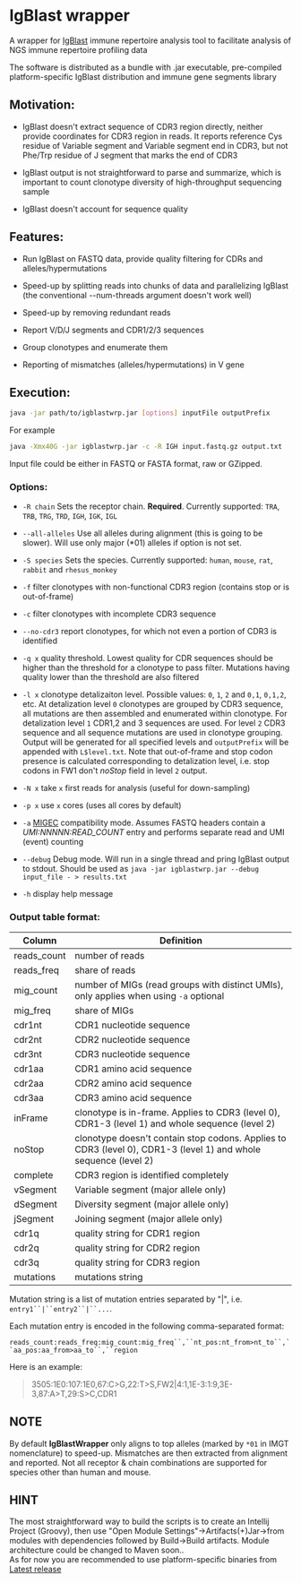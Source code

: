#  IgBlast wrapper  

A wrapper for [IgBlast](http://www.ncbi.nlm.nih.gov/igblast/igblast.cgi) immune repertoire analysis tool to facilitate analysis of NGS immune repertoire profiling data

The software is distributed as a bundle with .jar executable, pre-compiled platform-specific IgBlast distribution and immune gene segments library


## Motivation:

- IgBlast doesn't extract sequence of CDR3 region directly, neither provide coordinates for CDR3 region in reads. It reports reference Cys residue of Variable segment and Variable segment end in CDR3, but not Phe/Trp residue of J segment that marks the end of CDR3

- IgBlast output is not straightforward to parse and summarize, which is important to count clonotype diversity of high-throughput sequencing sample

- IgBlast doesn't account for sequence quality


## Features:

- Run IgBlast on FASTQ data, provide quality filtering for CDRs and alleles/hypermutations

- Speed-up by splitting reads into chunks of data and parallelizing IgBlast (the conventional --num-threads argument doesn't work well)

- Speed-up by removing redundant reads

- Report V/D/J segments and CDR1/2/3 sequences

- Group clonotypes and enumerate them

- Reporting of mismatches (alleles/hypermutations) in V gene


## Execution:

```bash
java -jar path/to/igblastwrp.jar [options] inputFile outputPrefix
```

For example
```bash
java -Xmx40G -jar igblastwrp.jar -c -R IGH input.fastq.gz output.txt
```

Input file could be either in FASTQ or FASTA format, raw or GZipped.

### Options:

* `-R chain` Sets the receptor chain. **Required**. Currently supported: `TRA`, `TRB`, `TRG`, `TRD`, `IGH`, `IGK`, `IGL`

* `--all-alleles` Use all alleles during alignment (this is going to be slower). Will use only major (*01) alleles if option is not set.

* `-S species` Sets the species. Currently supported: `human`, `mouse`, `rat`, `rabbit` and `rhesus_monkey`

* `-f` filter clonotypes with non-functional CDR3 region (contains stop or is out-of-frame)

* `-c` filter clonotypes with incomplete CDR3 sequence

* `--no-cdr3` report clonotypes, for which not even a portion of CDR3 is identified

* `-q x` quality threshold. Lowest quality for CDR sequences should be higher than the threshold for a clonotype to pass filter. Mutations having quality lower than the threshold are also filtered

* `-l x` clonotype detalizaiton level. Possible values: `0`, `1`, `2` and `0,1`, `0,1,2`, etc. At detalization level `0` clonotypes are grouped by CDR3 sequence, all mutations are then assembled and enumerated within clonotype. For detalization level `1` CDR1,2 and 3 sequences are used. For level `2` CDR3 sequence and all sequence mutations are used in clonotype grouping. Output will be generated for all specified levels and `outputPrefix` will be appended with `L$level.txt`. Note that out-of-frame and stop codon presence is calculated corresponding to detalization level, i.e. stop codons in FW1 don't *noStop* field in level `2` output.

* `-N x` take `x` first reads for analysis (useful for down-sampling)

* `-p x` use `x` cores (uses all cores by default)

* `-a` [MIGEC](https://github.com/mikessh/migec) compatibility mode. Assumes FASTQ headers contain a *UMI:NNNNN:READ_COUNT* entry and performs separate read and UMI (event) counting

* `--debug` Debug mode. Will run in a single thread and pring IgBlast output to stdout. Should be used as `java -jar igblastwrp.jar --debug input_file - > results.txt`

* `-h` display help message

### Output table format:

Column       | Definition
-------------|--------------------------------------------------------------------------------------------------------
reads_count  | number of reads
reads_freq   | share of reads
mig_count    | number of MIGs (read groups with distinct UMIs), only applies when using `-a` optional
mig_freq     | share of MIGs
cdr1nt       | CDR1 nucleotide sequence
cdr2nt       | CDR2 nucleotide sequence
cdr3nt       | CDR3 nucleotide sequence
cdr1aa       | CDR1 amino acid sequence
cdr2aa       | CDR2 amino acid sequence
cdr3aa       | CDR3 amino acid sequence
inFrame      | clonotype is in-frame. Applies to CDR3 (level 0), CDR1-3 (level 1) and whole sequence (level 2)
noStop       | clonotype doesn't contain stop codons. Applies to CDR3 (level 0), CDR1-3 (level 1) and whole sequence (level 2)
complete     | CDR3 region is identified completely
vSegment     | Variable segment (major allele only)
dSegment     | Diversity segment (major allele only)
jSegment     | Joining segment (major allele only)
cdr1q        | quality string for CDR1 region
cdr2q        | quality string for CDR2 region
cdr3q        | quality string for CDR3 region
mutations    | mutations string

Mutation string is a list of mutation entries separated by "|", i.e. `entry1``|``entry2``|``...`. 

Each mutation entry is encoded in the following comma-separated format:

`reads_count:reads_freq:mig_count:mig_freq``,``nt_pos:nt_from>nt_to``,``aa_pos:aa_from>aa_to``,``region`

Here is an example:

> 3505:1E0:107:1E0,67:C>G,22:T>S,FW2|4:1,1E-3:1:9,3E-3,87:A>T,29:S>C,CDR1

## NOTE

By default **IgBlastWrapper** only aligns to top alleles (marked by ```*01``` in IMGT nomenclature) to speed-up. Mismatches are then extracted from alignment and reported.
Not all receptor & chain combinations are supported for species other than human and mouse.
 
## HINT

The most straightforward way to build the scripts is to create an Intellij Project (Groovy), then use "Open Module Settings"->Artifacts(+)Jar->from modules with dependencies followed by Build->Build artifacts. Module architecture could be changed to Maven soon..  
As for now you are recommended to use platform-specific binaries from [Latest release](https://github.com/mikessh/igblastwrp/releases/latest)